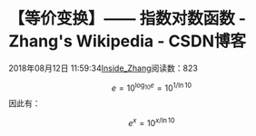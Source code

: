 
# 【等价变换】—— 指数对数函数 - Zhang's Wikipedia - CSDN博客


2018年08月12日 11:59:34[Inside_Zhang](https://me.csdn.net/lanchunhui)阅读数：823



$$
e=10^{\log_{10} e}=10^{1/\ln 10}
$$
因此有：

$$
e^x=10^{x/\ln 10}
$$


